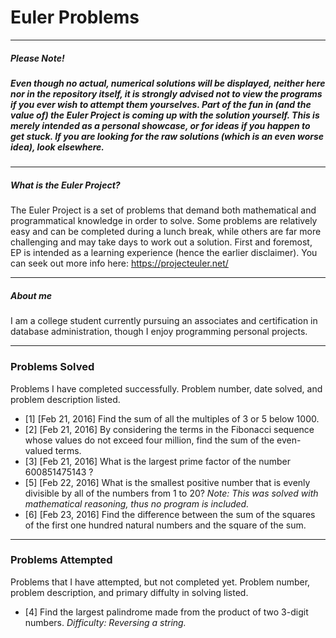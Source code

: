 # Euler Problems
***
##### ***Please Note!***
##### Even though no actual, numerical solutions will be displayed, neither here nor in the repository itself, it is *strongly* advised not to view the programs if you ever wish to attempt them yourselves. Part of the fun in (and the value of) the Euler Project is coming up with the solution yourself. This is merely intended as a personal showcase, or for ideas if you happen to get stuck. If you are looking for the raw solutions (which is an even worse idea), look elsewhere.
***
##### What is the Euler Project?
The Euler Project is a set of problems that demand both mathematical and programmatical knowledge in order to solve. Some problems are relatively easy and can be completed during a lunch break, while others are far more challenging and may take days to work out a solution. First and foremost, EP is intended as a learning experience (hence the earlier disclaimer). You can seek out more info here: https://projecteuler.net/
***
##### About me
I am a college student currently pursuing an associates and certification in database administration, though I enjoy programming personal projects.
***
### Problems Solved
Problems I have completed successfully. Problem number, date solved, and problem description listed.
- [1] [Feb 21, 2016] Find the sum of all the multiples of 3 or 5 below 1000.
- [2] [Feb 21, 2016] By considering the terms in the Fibonacci sequence whose values do not exceed four million, find the sum of the even-valued terms.
- [3] [Feb 21, 2016] What is the largest prime factor of the number 600851475143 ?
- [5] [Feb 22, 2016] What is the smallest positive number that is evenly divisible by all of the numbers from 1 to 20? *Note: This was solved with mathematical reasoning, thus no program is included.*
- [6] [Feb 23, 2016] Find the difference between the sum of the squares of the first one hundred natural numbers and the square of the sum.
***
### Problems Attempted
Problems that I have attempted, but not completed yet. Problem number, problem description, and primary diffulty in solving listed.
- [4] Find the largest palindrome made from the product of two 3-digit numbers. *Difficulty: Reversing a string.*